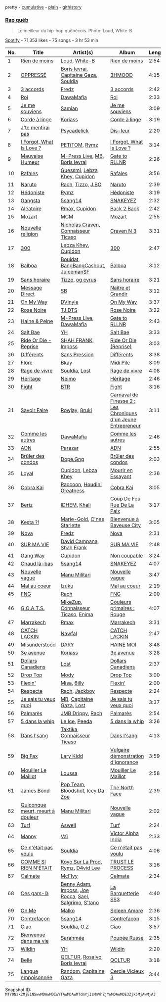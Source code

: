 pretty - [cumulative](/playlists/cumulative/37i9dQZF1DWTZeTXqKTge4.md) - [plain](/playlists/plain/37i9dQZF1DWTZeTXqKTge4) - [githistory](https://github.githistory.xyz/mackorone/spotify-playlist-archive/blob/main/playlists/plain/37i9dQZF1DWTZeTXqKTge4)

### [Rap québ](https://open.spotify.com/playlist/37i9dQZF1DWTZeTXqKTge4)

> Le meilleur du hip\-hop québécois\. Photo: Loud, White\-B

[Spotify](https://open.spotify.com/user/spotify) - 71,353 likes - 75 songs - 3 hr 53 min

| No. | Title | Artist(s) | Album | Length |
|---|---|---|---|---|
| 1 | [Rien de moins](https://open.spotify.com/track/5o2DRtfBYlufpEgKrVJewh) | [Loud](https://open.spotify.com/artist/5DXzQwj6Kgr5kBjVlYdSHo), [White\-B](https://open.spotify.com/artist/2HnpdXm17xsrVYtmsf7CHM) | [Rien de moins](https://open.spotify.com/album/29zusoGlreGGCT2f5wrjUG) | 2:54 |
| 2 | [OPPRESSÉ](https://open.spotify.com/track/19yP0Tz8r7kDTNzOa39Ksk) | [Boris levrai](https://open.spotify.com/artist/44MDXreyQDVfctriHR8TgN), [Capitaine Gaza](https://open.spotify.com/artist/3MHoGWYHorYV0tblzQ1Nzj), [Souldia](https://open.spotify.com/artist/6ekcMUMZoiX2HBbQGZgNh1) | [3HMOOD](https://open.spotify.com/album/0dXhFCshDYMlcdQSqtY9Oy) | 4:15 |
| 3 | [3 accords](https://open.spotify.com/track/4Hsywq7qnQVsutWBFf8rPZ) | [Fredz](https://open.spotify.com/artist/6vclJnUiJ9D7IW0OP54MFT) | [3 accords](https://open.spotify.com/album/1IsJS2WEY8FGvmVdX0ehQU) | 2:42 |
| 4 | [Roi](https://open.spotify.com/track/3FVlQblG8CCPrTHfwcUUk0) | [DawaMafia](https://open.spotify.com/artist/5yhoElw9gCKKsOAK1mmgHJ) | [Roi](https://open.spotify.com/album/7hEml1pfNKG8hgkC8l2vmY) | 2:33 |
| 5 | [Je me souviens](https://open.spotify.com/track/1YDOT9IYoh3LiPpUZeXU7s) | [Samian](https://open.spotify.com/artist/4R9opfaSnt6ApDaiJb3zw6) | [Je me souviens](https://open.spotify.com/album/1Rad7yTz1sxAydB0dw8iso) | 3:09 |
| 6 | [Corde à linge](https://open.spotify.com/track/0U4ukkvUsKmvNw4aUMikco) | [Koriass](https://open.spotify.com/artist/4aLij7W6aqtpsRriCSjGLq) | [Corde à linge](https://open.spotify.com/album/7fPC38bEo6lSGyiTk7SNb2) | 3:19 |
| 7 | [J'te mentirai pas](https://open.spotify.com/track/1MjqfHQhJezQYPHLoqaYWZ) | [Psycadelick](https://open.spotify.com/artist/1HqB7rrPzpiqR9OMNKfZdE) | [Dis\-leur](https://open.spotify.com/album/04xd8BuUDzp46firHhtOgx) | 2:20 |
| 8 | [I Forgot, What Is Love ?](https://open.spotify.com/track/5HXqPlCwHoLWRGyCFI15UP) | [PETiTOM](https://open.spotify.com/artist/6jdST36R49wOl2Xgy5TOjv), [Rymz](https://open.spotify.com/artist/3dN1EUAKOFCUBPFXRUdqKu) | [I Forgot, What Is Love ?](https://open.spotify.com/album/3FuZaR9VAM3rYKtIG3OCUZ) | 3:14 |
| 9 | [Mauvaise Humeur](https://open.spotify.com/track/53eakKGFwVXIrpqoN7mFat) | [M\-Press Live](https://open.spotify.com/artist/5nJC0rvHpmXz7JLNE9kf6v), [MB](https://open.spotify.com/artist/2v1aABncTZrtkXA84ZqtyU), [Boris levrai](https://open.spotify.com/artist/44MDXreyQDVfctriHR8TgN) | [Gate to RLLNR](https://open.spotify.com/album/2zq2VWlpX9PI6yXe5xZ4Ab) | 2:26 |
| 10 | [Rafales](https://open.spotify.com/track/3q2shp4evYbfuOswVJiiQI) | [Guessmi](https://open.spotify.com/artist/1iPrqRhbEuH0BRuIv16zv2), [Lebza Khey](https://open.spotify.com/artist/6oW3oCa9th1gUBNkI1LnGA), [Cupidon](https://open.spotify.com/artist/5iLIhZFtUFijzNwplwZtlV) | [Rafales](https://open.spotify.com/album/5oU0vKNJ0kZKqd3wDXS0Du) | 3:56 |
| 11 | [Naruto](https://open.spotify.com/track/4LuNW6xBG261jSeUJy7RJL) | [Rach](https://open.spotify.com/artist/1Qyyc7H8E9gI5nEjWTQk7n), [Tizzo](https://open.spotify.com/artist/0NAWq4CW7DxGwgIm1Ock5C), [J.BO](https://open.spotify.com/artist/6qfbY11F2cczEo2xrQeQBG) | [Naruto](https://open.spotify.com/album/1HrLiqaJjeMKxmsSpQP7Km) | 2:39 |
| 12 | [Hédoniste](https://open.spotify.com/track/4IpvQqD75gY8dYyBvSl5rx) | [Rymz](https://open.spotify.com/artist/3dN1EUAKOFCUBPFXRUdqKu) | [Hédoniste](https://open.spotify.com/album/1EldR7BfyRjouqNteZ0gp3) | 3:19 |
| 13 | [Gangsta](https://open.spotify.com/track/4zJeDPdrQpvKrErjbxAkq7) | [5sang14](https://open.spotify.com/artist/6XM5SrUaWM5XJwV55eHW2s) | [SNAKEYEZ](https://open.spotify.com/album/6CAneTQlP4JM3kzk9RyBqC) | 2:32 |
| 14 | [Aléatoire](https://open.spotify.com/track/4WnPcLYxgBuJvDUnYKFC5K) | [Rmax](https://open.spotify.com/artist/1T3SPxUzMi2bt89Ux9A8U9), [Cupidon](https://open.spotify.com/artist/5iLIhZFtUFijzNwplwZtlV) | [Back 2 Back](https://open.spotify.com/album/3wpjTc9qVKp3m9BOn9Pc0A) | 2:42 |
| 15 | [Mozart](https://open.spotify.com/track/45SCJksvCasAR13KwqIaMa) | [MCM](https://open.spotify.com/artist/0lp5ESFVVH1DGSwb2LtnfD) | [Mozart](https://open.spotify.com/album/5zN46qQTWi8V9FFXJfZWCG) | 2:55 |
| 16 | [Nouvelle religion](https://open.spotify.com/track/1nGXom4fnChcFdymHFtknK) | [Nicholas Craven](https://open.spotify.com/artist/2RBojylM3CJMcaQzNoXOzB), [Connaisseur Ticaso](https://open.spotify.com/artist/6Z7e35747Ty7EmmcOaKa8o) | [Craven N 3](https://open.spotify.com/album/5wAlUyWNsX3qZo5Q58soad) | 3:31 |
| 17 | [300](https://open.spotify.com/track/7r5grL8qyyy0lmujA3pneU) | [Lebza Khey](https://open.spotify.com/artist/6oW3oCa9th1gUBNkI1LnGA), [Cupidon](https://open.spotify.com/artist/5iLIhZFtUFijzNwplwZtlV) | [300](https://open.spotify.com/album/3Z3fXpDs9XqGrHKlbLeAZp) | 2:47 |
| 18 | [Balboa](https://open.spotify.com/track/6Db5GnfErREpT4uVfCscDE) | [Bouldat](https://open.spotify.com/artist/6OJIqTSNa43LsvZmIURNAb), [BangBangCashout](https://open.spotify.com/artist/6ejrJ9lIzqZ7sATdJaC9Uc), [JuicemanSF](https://open.spotify.com/artist/7lmOPad5dsOfryNQB2sDay) | [Balboa](https://open.spotify.com/album/4x7yE5sAq5hnrjNOoW5bvD) | 3:12 |
| 19 | [Sans horaire](https://open.spotify.com/track/4xVQsPA32CgHu2v1fZbcTA) | [Tizzo](https://open.spotify.com/artist/0NAWq4CW7DxGwgIm1Ock5C), [og cyrus](https://open.spotify.com/artist/3KRSccEFVrRnMRe0XKGuNy) | [Sans horaire](https://open.spotify.com/album/2WOwDw0iT1rkI4VM4l1Y3l) | 3:21 |
| 20 | [Message Direct](https://open.spotify.com/track/5LhYhfvvdY1wynWDk3sK2b) | [SB](https://open.spotify.com/artist/6S7LxJgzPjJy87oXIMxLJG) | [Naître et Grandir](https://open.spotify.com/album/1zQo997aIZPk298Aeubdjd) | 3:12 |
| 21 | [On My Way](https://open.spotify.com/track/2z3l5GF5En5omNXn55v60u) | [DVinyle](https://open.spotify.com/artist/5ozjuk4ZNYQ5OMv4SmnkyA) | [On My Way](https://open.spotify.com/album/6v2auLxZzPw5Tm69EGfTIr) | 3:37 |
| 22 | [Rose Noire](https://open.spotify.com/track/2iGj1Dgx5M5eYBjw7vgKsc) | [TJ DTS](https://open.spotify.com/artist/5uns9i1LQsh6mxqXq1QeAe) | [Rose Noire](https://open.spotify.com/album/1RXI1kOEhiitv0f8lUENJj) | 3:22 |
| 23 | [Haine & Peine](https://open.spotify.com/track/4z6LzCA9czBUaLsYtzuZwA) | [M\-Press Live](https://open.spotify.com/artist/5nJC0rvHpmXz7JLNE9kf6v), [DawaMafia](https://open.spotify.com/artist/5yhoElw9gCKKsOAK1mmgHJ) | [Gate to RLLNR](https://open.spotify.com/album/2zq2VWlpX9PI6yXe5xZ4Ab) | 2:43 |
| 24 | [Salt Bae](https://open.spotify.com/track/2ZpVCAC54nKySnWuC0mJ0t) | [YH](https://open.spotify.com/artist/3js5jvTuoFgetWV7s8EVT5) | [Salt Bae](https://open.spotify.com/album/0n8ZU0vLoWOiRQWwQyrIVw) | 3:33 |
| 25 | [Ride Or Die \- Reprise](https://open.spotify.com/track/7iYygd04ltJSykEUFrU9HL) | [SHAH FRANK](https://open.spotify.com/artist/4NetfCwJqpbsV7dSihbDD5), [Imposs](https://open.spotify.com/artist/7jAs3bSFCCU88rzme8E9fz) | [Ride Or Die \(Reprise\)](https://open.spotify.com/album/5qlhltp3zO7yhzdEFO1Rh0) | 3:03 |
| 26 | [Différents](https://open.spotify.com/track/59YblDJdTJRYLNoOJv4neb) | [Sans Pression](https://open.spotify.com/artist/4WRTfy1amcikjn8lvpd5pS) | [Différents](https://open.spotify.com/album/7xr9yQRCWGiVANVS3dZPse) | 3:38 |
| 27 | [Flore](https://open.spotify.com/track/5cqc6vg6Gy5FeIhvxW8zlJ) | [Bkay](https://open.spotify.com/artist/5JoE2pt6hYEd4g4qq5rQHl) | [Midi Pile](https://open.spotify.com/album/7KEBFZS9FaNttzaxilVQna) | 3:09 |
| 28 | [Rage de vivre](https://open.spotify.com/track/2PfxSNKBpl64hwE5IQjvKM) | [Souldia](https://open.spotify.com/artist/6ekcMUMZoiX2HBbQGZgNh1), [Lost](https://open.spotify.com/artist/5Pd7zqwUqC1INMJAT2Df7b) | [Rage de vivre](https://open.spotify.com/album/1epiRidlpxgPFOYZDXCWoL) | 4:08 |
| 29 | [Héritage](https://open.spotify.com/track/60JKKoraJuLxjA0eKKPffp) | [Neimo](https://open.spotify.com/artist/7kVt9OkrP0ow91rfCznrTm) | [Héritage](https://open.spotify.com/album/5PZa10Sd89gIJq7eDQPqQP) | 2:46 |
| 30 | [Fight](https://open.spotify.com/track/5WjHjAeBWHniHdw7OvhOE7) | [BTR](https://open.spotify.com/artist/1SxEm2yckFWe8jSWNC7dED) | [Fight](https://open.spotify.com/album/2nE1hTvqAX2V96uMkfcP6R) | 3:16 |
| 31 | [Savoir Faire](https://open.spotify.com/track/0QzKhiUheuDm0et5lzKpTy) | [Rowjay](https://open.spotify.com/artist/5qMf7CFNNQi7gb1WQb74Pc), [8ruki](https://open.spotify.com/artist/0ATaMBIaHwtM6LZpQam5r2) | [Carnaval de Finesse 2 : Les Chroniques d'un Jeune Entrepreneur](https://open.spotify.com/album/6XHp29DWqSqCS2UIZislPO) | 3:11 |
| 32 | [Comme les autres](https://open.spotify.com/track/6AH4v8wuUwvof6g3KUqrcU) | [DawaMafia](https://open.spotify.com/artist/5yhoElw9gCKKsOAK1mmgHJ) | [Comme les autres](https://open.spotify.com/album/4Vi693DCvcgERzHeRn4grk) | 2:46 |
| 33 | [ADN](https://open.spotify.com/track/5uXJ37ol7W82PLhOkP1ieu) | [Parazar](https://open.spotify.com/artist/6f0kSez71CExbBGe7WkonD) | [ADN](https://open.spotify.com/album/6INAaVDM3kioiEmSLBczMe) | 2:55 |
| 34 | [Brûler des condos](https://open.spotify.com/track/3o4iZUEJHGlx9JKE8qePm1) | [Dope.Gng](https://open.spotify.com/artist/3GrmxSIFXZLdfdGkk28sVE) | [Brûler des condos](https://open.spotify.com/album/0yBwEzSPkDb65RQplrMOwk) | 2:03 |
| 35 | [Loyal](https://open.spotify.com/track/545IggvcFgJ9hBYWdVYVdZ) | [Cupidon](https://open.spotify.com/artist/5iLIhZFtUFijzNwplwZtlV), [Lebza Khey](https://open.spotify.com/artist/6oW3oCa9th1gUBNkI1LnGA) | [Mourir en Essayant](https://open.spotify.com/album/14SrZvsojiHw4cod9OPXOu) | 2:36 |
| 36 | [Cobra Kai](https://open.spotify.com/track/7wfpL51ZlfBQ4nC0ynnLx7) | [Raccoon](https://open.spotify.com/artist/7nzgBxjw2Co88MGWjMnl4c), [Houdini Greatness](https://open.spotify.com/artist/7nCIEHWyuL1oX0jkgS0eqa) | [Cobra Kai](https://open.spotify.com/album/2kJ7GhSSi25OEz47vlioU6) | 3:05 |
| 37 | [Beriz](https://open.spotify.com/track/2taeWDYU3KPjlxvSy7nSVH) | [IDHEM](https://open.spotify.com/artist/0ev3YqTtoPa2dtCEG2HNDa), [Khali](https://open.spotify.com/artist/0rqQfmTWtmxzlrNmnruQXS) | [Coup De Feu Rue De La Paix](https://open.spotify.com/album/64HldXz7R0KapCaiAiZiYC) | 3:17 |
| 38 | [Kesta ?!](https://open.spotify.com/track/1lYjt83B05waZfNDLmV51F) | [Marie\-Gold](https://open.spotify.com/artist/5IIpjqhAKTXUVPh9ERQ24G), [C'nee Starlette](https://open.spotify.com/artist/1Uqosoff0TdXYcw8yB7aeo) | [Bienvenue à Baveuse City](https://open.spotify.com/album/6Ewy5jluK73NCmTeHN9sNC) | 3:05 |
| 39 | [Nova](https://open.spotify.com/track/7upNugBM6AfbM77jKLgk95) | [Fredz](https://open.spotify.com/artist/6vclJnUiJ9D7IW0OP54MFT) | [Nova](https://open.spotify.com/album/36y502QiSN08zEiF1ZQ7b5) | 2:31 |
| 40 | [SUR MA VIE](https://open.spotify.com/track/2dy5GvWNBz0wFVmrckMRMD) | [David Campana](https://open.spotify.com/artist/0yVnVpHr5djmPUqPtg3efc), [Shah Frank](https://open.spotify.com/artist/02CC6FGDalkdCUBJXAgjc8) | [SUR MA VIE](https://open.spotify.com/album/5gYnlOWSyq1vj0lxMDnFB9) | 2:48 |
| 41 | [Gang Way](https://open.spotify.com/track/5vYxSytIrSRhaNmo2Z94GY) | [Cupidon](https://open.spotify.com/artist/5iLIhZFtUFijzNwplwZtlV) | [Non coupable](https://open.spotify.com/album/39xwcDfx2MPBAVHYA6ivtu) | 3:24 |
| 42 | [Chaud là\-bas](https://open.spotify.com/track/0FMk3jM0fAHrUy5sYaJepO) | [5sang14](https://open.spotify.com/artist/6XM5SrUaWM5XJwV55eHW2s) | [SNAKEYEZ](https://open.spotify.com/album/6CAneTQlP4JM3kzk9RyBqC) | 4:07 |
| 43 | [Nouvelle vague](https://open.spotify.com/track/0ifRyZfj9oysmVpXgKmlxT) | [Manu Militari](https://open.spotify.com/artist/5hCqDsqqIaYbJhWoZ0JhaE) | [Nouvelle vague](https://open.spotify.com/album/0dEXddYdz0yGTLQjtH6TfM) | 3:47 |
| 44 | [Mal au coeur](https://open.spotify.com/track/4pM6aTuzZvjWAM1rV5aTsn) | [Izuku](https://open.spotify.com/artist/07nPO9PmOxJX3XXsCsVVW8) | [Mal au coeur](https://open.spotify.com/album/1a3Wpn0NDPrEoerucPrsg9) | 2:19 |
| 45 | [FNG](https://open.spotify.com/track/6s3Ix4ircsRi8D9vH9cRMe) | [Rach](https://open.spotify.com/artist/1Qyyc7H8E9gI5nEjWTQk7n) | [FNG](https://open.spotify.com/album/27w1sWakPV31gVkYGGJyq2) | 2:00 |
| 46 | [G.O.A.T.S.](https://open.spotify.com/track/6uaVCeRwAK0esY2xPlKVby) | [MikeZup](https://open.spotify.com/artist/3kmw1yvcUhvPD3pDz8hOVk), [Connaisseur Ticaso](https://open.spotify.com/artist/6Z7e35747Ty7EmmcOaKa8o), [Enima](https://open.spotify.com/artist/47cHAE0NFwzGOlc3L4oszT) | [Couleurs primaires : Rouge](https://open.spotify.com/album/24EI5BeUrPeNpAflDizg4k) | 4:07 |
| 47 | [Marrakech](https://open.spotify.com/track/3Imu0WHSlEWiv4fZngTD2l) | [Rmax](https://open.spotify.com/artist/1T3SPxUzMi2bt89Ux9A8U9) | [Marrakech](https://open.spotify.com/album/7b4wIbfPAoDOXsBLYEzki2) | 3:31 |
| 48 | [CATCH LACKIN](https://open.spotify.com/track/6fAbhytzLIl2aUc3s1JrxR) | [Nawfal](https://open.spotify.com/artist/0YTJRguouZtIVP0xFGLfkr) | [CATCH LACKIN](https://open.spotify.com/album/2tIMAhiJvYPi61JPOKWWIJ) | 2:47 |
| 49 | [Misunderstood](https://open.spotify.com/track/6uqdKP6QZIlAaVqyZP6krW) | [DARY](https://open.spotify.com/artist/7vfo5uAqkgpHfgTW2LmSPG) | [HAINE MOI](https://open.spotify.com/album/74rD7TMXbDIRygW8MiWbjD) | 3:48 |
| 50 | [3e avenue](https://open.spotify.com/track/1Utqa3AcyGm5qZGek8WxQP) | [Koriass](https://open.spotify.com/artist/4aLij7W6aqtpsRriCSjGLq) | [3e avenue](https://open.spotify.com/album/7F34U28n3S1sT9jkVWcgd9) | 3:28 |
| 51 | [Dollars Canadiens](https://open.spotify.com/track/6GnnH2SCxp8JW5dnEvMxNf) | [Lost](https://open.spotify.com/artist/5Pd7zqwUqC1INMJAT2Df7b) | [Dollars Canadiens](https://open.spotify.com/album/4K5lMdOiq1hV7VNKpFXqHG) | 2:37 |
| 52 | [Drop Top](https://open.spotify.com/track/0HaNQlN2fYf5Q8izAuXd3c) | [Mody](https://open.spotify.com/artist/6dkxSINLJmaCC2uxuM61ds) | [Drop Top](https://open.spotify.com/album/7M6P4MXrPUlAkJ9KqLvp8C) | 3:00 |
| 53 | [Flexin'](https://open.spotify.com/track/6UTJxee5O8Js1U8mGGtCaA) | [Misa](https://open.spotify.com/artist/3KMRfMxNGZlob5zfIwwnMT), [6illy](https://open.spotify.com/artist/0Aj8bnyYF5prF06ll63cWU) | [Flexin'](https://open.spotify.com/album/77n2ksL1bIExXrYfA7E8AM) | 2:00 |
| 54 | [Respecte](https://open.spotify.com/track/1rHJ65IMzxclbZqs5v233r) | [Rach](https://open.spotify.com/artist/1Qyyc7H8E9gI5nEjWTQk7n), [Jackboy](https://open.spotify.com/artist/5dERu9kdHEHydNM3cmSRS9) | [Respecte](https://open.spotify.com/album/2yJbi9pizlXc9SOAq4ompU) | 2:24 |
| 55 | [Je sais tu veux quoi](https://open.spotify.com/track/2HXUTvWk5wsYIqnAgXNnOG) | [MB](https://open.spotify.com/artist/2v1aABncTZrtkXA84ZqtyU), [Capitaine Gaza](https://open.spotify.com/artist/3MHoGWYHorYV0tblzQ1Nzj), [Lost](https://open.spotify.com/artist/5Pd7zqwUqC1INMJAT2Df7b) | [Je sais tu veux quoi](https://open.spotify.com/album/7ivf5INurlB5n3b6FsSSnM) | 3:37 |
| 56 | [Palmarès](https://open.spotify.com/track/4SQJV1rXqaYhdIa1nl8R2o) | [JMB Drippy](https://open.spotify.com/artist/2OOYpKIQBA2hPkXvk2fJDI), [Rach](https://open.spotify.com/artist/0EK0g4IV6sYaC7UEGWQ0AX) | [Palmarès](https://open.spotify.com/album/76Du01EjxBVqFUxuQpNyiP) | 2:54 |
| 57 | [5 dans la whip](https://open.spotify.com/track/10mXjx88SfukbzEotbM1Jd) | [Le Ice](https://open.spotify.com/artist/5Tz7QkwRnEvV0MpWhLdDFI), [Peeda](https://open.spotify.com/artist/5ss8XbfkdgN1sTdgyPp6Ed) | [5 dans la whip](https://open.spotify.com/album/2ARSenbmfKFWJE6XDQeq0C) | 3:26 |
| 58 | [Dans l'sang](https://open.spotify.com/track/4ZjKF8kfJ54qtEPilgOsFQ) | [Taktika](https://open.spotify.com/artist/5ArmvYVqg6FfX5Wmo8lBG3), [Connaisseur Ticaso](https://open.spotify.com/artist/6Z7e35747Ty7EmmcOaKa8o) | [Dans l'sang](https://open.spotify.com/album/7pN2Cid4yCMJBN5ZmPNkYU) | 4:13 |
| 59 | [Big Fax](https://open.spotify.com/track/2NWg71pvlmO2Md4NGNiY1p) | [Lary Kidd](https://open.spotify.com/artist/1dHfOiwJsDtNzIIrsQgXtX) | [Vulgaire démonstration d'ignorance](https://open.spotify.com/album/4mCOFo6pAAnmNnPeILWhd0) | 3:59 |
| 60 | [Mouiller Le Maillot](https://open.spotify.com/track/3Lhy7t0J2UCHXTk1WhNRp3) | [Loussa](https://open.spotify.com/artist/66JV0RT5jJXASMORQJCuEv) | [Mouiller Le Maillot](https://open.spotify.com/album/1zcoFvG57xznifvJA3MqPm) | 2:58 |
| 61 | [James Bond](https://open.spotify.com/track/6jyzQX8Bq3T9PCCD9rygJl) | [Pop Team](https://open.spotify.com/artist/4RLc9ETg3L0OdDy1tRg3jr), [Bloodshot](https://open.spotify.com/artist/4NR8bCGWUZ15oH8HUUDaXl), [Icey Da Zoe](https://open.spotify.com/artist/34WsD1mR85smGBrEMUvAbG) | [The North Face](https://open.spotify.com/album/15YCCs039nN4n8wrV7ZBPT) | 2:39 |
| 62 | [Quiconque meurt, meurt à douleur](https://open.spotify.com/track/7uZM6lu93fsaaIKOMRXagN) | [Manu Militari](https://open.spotify.com/artist/5hCqDsqqIaYbJhWoZ0JhaE) | [Nouvelle vague](https://open.spotify.com/album/2sSEaDk3kB9uT2rK2ya1S2) | 2:02 |
| 63 | [Turf](https://open.spotify.com/track/2t60WSbTDTX6wwKzWL1NYO) | [Aswell](https://open.spotify.com/artist/7ircrxU9ilF88T3dfIP6yc) | [Turf](https://open.spotify.com/album/0rSIH2lvmSOqFrfmd1KwYW) | 2:24 |
| 64 | [Manny](https://open.spotify.com/track/2Qw5seczc3eGdzoOuEv9L8) | [Vaï](https://open.spotify.com/artist/6IjtuYp9QWhZbWaddsGQ7y) | [Victor Alpha India](https://open.spotify.com/album/7qnEzD68cXQgiAloqkCfYH) | 2:33 |
| 65 | [Ce n'était pas voulu](https://open.spotify.com/track/27TaTa6MW6qf4Tsm85z4m3) | [Souldia](https://open.spotify.com/artist/6ekcMUMZoiX2HBbQGZgNh1) | [Ce n'était pas voulu](https://open.spotify.com/album/2DV8WDyDYVTJCUtU9UeArE) | 4:06 |
| 66 | [COMME SI RIEN N'ÉTAIT](https://open.spotify.com/track/3XfvkiVFsPomk3e3DRZF7v) | [Koyo Sur La Prod](https://open.spotify.com/artist/6CjbzCPefBTqBG8AOWeudu), [Rymz](https://open.spotify.com/artist/3dN1EUAKOFCUBPFXRUdqKu), [D4vid Lee](https://open.spotify.com/artist/7LzOVgKtZZlKE2AjJ8qDwy) | [TRUST LE PROCESS](https://open.spotify.com/album/4l8uzOVAYJTg5VKeUkeXhP) | 3:16 |
| 67 | [Calmate](https://open.spotify.com/track/0APdg7ZldMEtLnEB6opdDV) | [McFlyy](https://open.spotify.com/artist/65hhflNXZEhgbQvnyftw0L) | [Calmate](https://open.spotify.com/album/3MPX5w5DLcq0jh8wC4zhIm) | 2:34 |
| 68 | [Ces gars\-là](https://open.spotify.com/track/0c1qjUzArAqDsuFOe11dof) | [Benny Adam](https://open.spotify.com/artist/31Gbv2WFzy6QX0X6DkGiHA), [Imposs](https://open.spotify.com/artist/7jAs3bSFCCU88rzme8E9fz), [Joe Rocca](https://open.spotify.com/artist/02nyUoWQbKuMviHAb3PSmi), [Sael](https://open.spotify.com/artist/5wh4pv8RXDdikTBTaV1Rk3), [Salgrimo](https://open.spotify.com/artist/4UV5H3SeSPhlAgXL6JJBsE), [S'tano](https://open.spotify.com/artist/3VoxmWvFgyU9eQjcRAJvqc) | [La Barquetterie SS3](https://open.spotify.com/album/01XlltJ63rudtvbauphGuW) | 4:40 |
| 69 | [On Me](https://open.spotify.com/track/5CxMVESZbTqDAgURZGBprY) | [Malko](https://open.spotify.com/artist/501Uzli8ksZoUEWZj8uKJI) | [Spleen Amore](https://open.spotify.com/album/235YwUOKn6SkVkw3kLwM5U) | 2:36 |
| 70 | [Contrefaçon](https://open.spotify.com/track/6SAP8kowPEdLavECBflmVp) | [5sang14](https://open.spotify.com/artist/6XM5SrUaWM5XJwV55eHW2s) | [Contrefaçon](https://open.spotify.com/album/7EyGDWGVFvIOFxXFTDmVoP) | 3:15 |
| 71 | [Ciao](https://open.spotify.com/track/0aZLOxHw1ZeGYH3xDDywaO) | [Souldia](https://open.spotify.com/artist/6ekcMUMZoiX2HBbQGZgNh1), [O.Z](https://open.spotify.com/artist/1OOqRDxjjXJZaHjgliZaHc) | [Ciao](https://open.spotify.com/album/61sqiWB2Mjp38tQYvwVg5B) | 3:57 |
| 72 | [Bienvenue dans ma vie](https://open.spotify.com/track/6492iA3gQgrh0KsTOwI06S) | [Sarahmée](https://open.spotify.com/artist/7icPanI4wjZVQCkvaUMWLX) | [Poupée Russe](https://open.spotify.com/album/5tY1P4kKvOPwipS8q0jbCD) | 2:35 |
| 73 | [Wildin](https://open.spotify.com/track/5J0m5sJZLfIQnPC8nkIu7u) | [YH](https://open.spotify.com/artist/3js5jvTuoFgetWV7s8EVT5) | [Wildin](https://open.spotify.com/album/1wPWe6TfynJcCxrVAimwt4) | 2:20 |
| 74 | [Belle](https://open.spotify.com/track/1GTwuwkt4hejBcymq849Cg) | [QCLTUR](https://open.spotify.com/artist/1MIeDvwSEypeVjyu3buPFx), [Rosalvo](https://open.spotify.com/artist/6AWsl1xDv2sVXnWjBPgR7q), [Boris levrai](https://open.spotify.com/artist/44MDXreyQDVfctriHR8TgN) | [QCLTUR](https://open.spotify.com/album/4bHZOMo5sjb7SrSvaevvKy) | 3:18 |
| 75 | [Langue empoisonnée](https://open.spotify.com/track/6SUobbATRGwBGdQytjYAA6) | [Random](https://open.spotify.com/artist/20JaTdfk3frqSwaYIf0ko8), [Capitaine Gaza](https://open.spotify.com/artist/3MHoGWYHorYV0tblzQ1Nzj) | [Cercle Vicieux 3](https://open.spotify.com/album/0ZYkKutre14v6LCaeNQsOw) | 3:44 |

Snapshot ID: `MTY0Nzk2MjE1NSwwMDAwMDIwYTAwMDAwMTdmYjIzMmVhZjYwMDAwMDE3Zjk5MjAwMjA3`